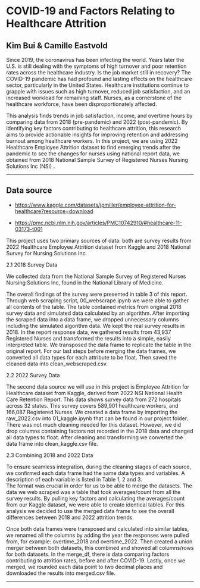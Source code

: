 # COVID-19 and Factors Relating to Healthcare Attrition 

## Kim Bui & Camille Eastvold  

Since 2019, the coronavirus has been infecting the world. Years later the U.S. is still dealing with the symptoms of high turnover and poor retention rates across the healthcare industry. Is the job market still in recovery? 
The COVID-19 pandemic has had profound and lasting effects on the healthcare sector, particularly in the United States. Healthcare institutions continue to grapple with issues such as high turnover, reduced job satisfaction, and an increased workload for remaining staff. Nurses, as a cornerstone of the healthcare workforce, have been disproportionately affected.

This analysis finds trends in job satisfaction, income, and overtime hours by comparing data from 2018 (pre-pandemic) and 2022 (post-pandemic). By identifying key factors contributing to healthcare attrition, this research aims to provide actionable insights for improving retention and addressing burnout among healthcare workers. In this project, we are using 2022 Healthcare Employee Attrition  dataset to find emerging trends after the pandemic to see the changes for nurses using national report data, we obtained from 2018 National Sample Survey of Registered Nurses Nursing Solutions Inc (NSI) .


---

## Data source
- https://www.kaggle.com/datasets/jpmiller/employee-attrition-for-healthcare?resource=download
 
- https://pmc.ncbi.nlm.nih.gov/articles/PMC10742910/#healthcare-11-03173-t001 
 

This project uses two primary sources of data: both are survey results from 2022 Healthcare Employee Attrition dataset from Kaggle and 2018 National Survey for Nursing Solutions Inc. 

2.1 2018 Survey Data

We collected data from the National Sample Survey of Registered Nurses Nursing Solutions Inc, found in the National Library of Medicine. 

The overall findings of the survey were presented in table 3 of this report. Through web scraping script, 00_webscrape.ipynb we were able to gather all contents of the table. The table contained metrics from original 2018 survey data and simulated data calculated by an algorithm. After importing the scraped data into a data frame, we dropped unnecessary columns including the simulated algorithm data. We kept the real survey results in 2018. In the report response data, we gathered results from 43,937 Registered Nurses and transformed the results into a simple, easily interpreted table. 
We transposed the data frame to replicate the table in the original report. For our last steps before merging the data frames, we converted all data types for each attribute to be float. Then saved the cleaned data into clean_webscraped.csv. 


2.2 2022 Survey Data 

The second data source we will use in this project is Employee Attrition for Healthcare dataset from Kaggle, derived from 2022 NSI National Health Care Retention Report. This data shows survey data from 272 hospitals across 32 states. This survey covers 589,901 healthcare workers, and 166,087 Registered Nurses. We created a data frame by importing the raw_2022.csv into 01_kaggle.ipynb that can be found in our project folder. There was not much cleaning needed for this dataset. However, we did drop columns containing factors not recorded in the 2018 data and changed all data types to float. After cleaning and transforming we converted the data frame into clean_kaggle.csv file. 

 2.3 Combining 2018 and 2022 Data

To ensure seamless integration, during the cleaning stages of each source, we confirmed each data frame had the same data types and variables. A description of each variable is listed in Table 1, 2 and 3.  
The format was crucial in order for us to be able to merge the datasets. The data we web scraped was a table that took averages/count from all the survey results. By pulling key factors and calculating the averages/count from our Kaggle dataset, we were able to create identical tables. For this analysis we decided to use the merged data frame to see the overall differences between 2018 and 2022 attrition trends.

Once both data frames were transposed and calculated into similar tables, we renamed all the columns by adding the year the responses were pulled from, for example: overtime_2018 and overtime_2022. Then created a union merger between both datasets, this combined and showed all columns/rows for both datasets. In the merge_df, there is data comparing factors contributing to attrition rates, before and after COVID-19. Lastly, once we merged, we rounded each data point to two decimal places and downloaded the results into merged.csv file. 




---
